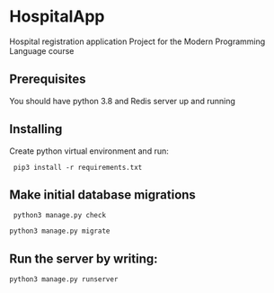 # HospitalApp
Hospital registration application
Project for the Modern Programming Language course

## Prerequisites

 You should have python 3.8 and Redis server up and running

## Installing

 Create python virtual environment and run:
 
     pip3 install -r requirements.txt

## Make initial database migrations

     python3 manage.py check 

    python3 manage.py migrate 

## Run the server by writing:

    python3 manage.py runserver 

